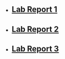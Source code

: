 * ## [Lab Report 1](lab%201/labreport%201)
* ## [Lab Report 2](lab_3/lab_report_2)
* ## [Lab Report 3](lab_5/lab_report_3)